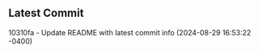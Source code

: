 
## Latest Commit
10310fa - Update README with latest commit info (2024-08-29 16:53:22 -0400) <Yunxi-Zhou>
